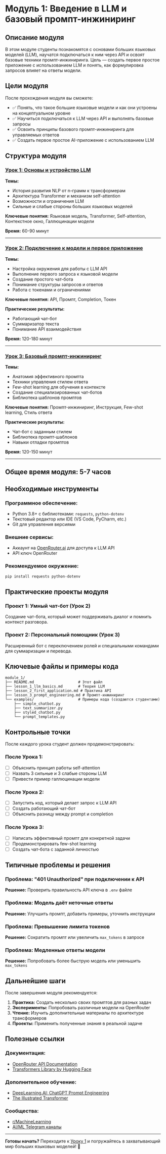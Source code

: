 # Модуль 1: Введение в LLM и базовый промпт-инжиниринг

## Описание модуля

В этом модуле студенты познакомятся с основами больших языковых моделей (LLM), научатся подключаться к ним через API и освоят базовые техники промпт-инжиниринга. Цель — создать первое простое приложение с использованием LLM и понять, как формулировка запросов влияет на ответы модели.

## Цели модуля

После прохождения модуля вы сможете:

- ✅ Понять, что такое большие языковые модели и как они устроены на концептуальном уровне
- ✅ Научиться подключаться к LLM через API и выполнять базовые запросы
- ✅ Освоить принципы базового промпт-инжиниринга для управляемых ответов
- ✅ Создать первое простое AI-приложение с использованием LLM

## Структура модуля

### [Урок 1: Основы и устройство LLM](lesson_1_llm_basics.md)

**Темы:**
- История развития NLP от n-грамм к трансформерам
- Архитектура Transformer и механизм self-attention
- Возможности и ограничения LLM
- Сильные и слабые стороны больших языковых моделей

**Ключевые понятия:** Языковая модель, Transformer, Self-attention, Контекстное окно, Галлюцинации модели

**Время:** 60-90 минут

---

### [Урок 2: Подключение к модели и первое приложение](lesson_2_first_application.md)

**Темы:**
- Настройка окружения для работы с LLM API
- Выполнение первого запроса к языковой модели
- Создание простого чат-бота
- Понимание структуры запросов и ответов
- Работа с токенами и ограничениями

**Ключевые понятия:** API, Промпт, Completion, Токен

**Практические результаты:**
- Работающий чат-бот
- Суммаризатор текста
- Понимание API взаимодействия

**Время:** 120-180 минут

---

### [Урок 3: Базовый промпт-инжиниринг](lesson_3_prompt_engineering.md)

**Темы:**
- Анатомия эффективного промпта
- Техники управления стилем ответа
- Few-shot learning для обучения в контексте
- Создание специализированных чат-ботов
- Библиотека шаблонов промптов

**Ключевые понятия:** Промпт-инжиниринг, Инструкция, Few-shot learning, Стиль ответа

**Практические результаты:**
- Чат-бот с заданным стилем
- Библиотека промпт-шаблонов
- Навыки отладки промптов

**Время:** 120-150 минут

---

## Общее время модуля: 5-7 часов

## Необходимые инструменты

### Программное обеспечение:
- Python 3.8+ с библиотеками: `requests`, `python-dotenv`
- Текстовый редактор или IDE (VS Code, PyCharm, etc.)
- Git для управления версиями

### Внешние сервисы:
- Аккаунт на [OpenRouter.ai](https://openrouter.ai/) для доступа к LLM API
- API ключ OpenRouter

### Рекомендуемое окружение:
```bash
pip install requests python-dotenv
```

## Практические проекты модуля

### Проект 1: Умный чат-бот (Урок 2)
Создание чат-бота, который может поддерживать диалог и помнить контекст разговора.

### Проект 2: Персональный помощник (Урок 3)  
Расширенный бот с переключением ролей и специальными командами для суммаризации и перевода.

## Ключевые файлы и примеры кода

```
module_1/
├── README.md                    # Этот файл
├── lesson_1_llm_basics.md       # Теория LLM
├── lesson_2_first_application.md # Практика API
├── lesson_3_prompt_engineering.md # Промпт-инжиниринг
└── examples/                    # Примеры кода (создаются студентами)
    ├── simple_chatbot.py
    ├── text_summarizer.py
    ├── styled_chatbot.py
    └── prompt_templates.py
```

## Контрольные точки

После каждого урока студент должен продемонстрировать:

### После Урока 1:
- [ ] Объяснить принцип работы self-attention
- [ ] Назвать 3 сильные и 3 слабые стороны LLM
- [ ] Привести пример галлюцинации модели

### После Урока 2:
- [ ] Запустить код, который делает запрос к LLM API
- [ ] Создать работающий чат-бот
- [ ] Объяснить разницу между prompt и completion

### После Урока 3:
- [ ] Написать эффективный промпт для конкретной задачи
- [ ] Продемонстрировать few-shot learning
- [ ] Создать чат-бота с заданной личностью

## Типичные проблемы и решения

### Проблема: "401 Unauthorized" при подключении к API
**Решение:** Проверить правильность API ключа в `.env` файле

### Проблема: Модель даёт неточные ответы
**Решение:** Улучшить промпт, добавить примеры, уточнить инструкции

### Проблема: Превышение лимита токенов
**Решение:** Сократить промпт или увеличить `max_tokens` в запросе

### Проблема: Медленные ответы модели
**Решение:** Попробовать более быструю модель или уменьшить `max_tokens`

## Дальнейшие шаги

После завершения модуля рекомендуется:

1. **Практика:** Создать несколько своих промптов для разных задач
2. **Эксперименты:** Попробовать различные модели на OpenRouter
3. **Чтение:** Изучить дополнительные материалы по архитектуре трансформеров
4. **Проекты:** Применить полученные знания в реальной задаче

## Полезные ссылки

### Документация:
- [OpenRouter API Documentation](https://openrouter.ai/docs)
- [Transformers Library by Hugging Face](https://huggingface.co/docs/transformers)

### Дополнительное обучение:
- [DeepLearning.AI: ChatGPT Prompt Engineering](https://www.deeplearning.ai/short-courses/chatgpt-prompt-engineering-for-developers/)
- [The Illustrated Transformer](https://jalammar.github.io/illustrated-transformer/)

### Сообщества:
- [r/MachineLearning](https://reddit.com/r/MachineLearning)
- [AI/ML Telegram каналы](https://t.me/ai_machinelearning_big_data)

---

**Готовы начать?** Переходите к [Уроку 1](lesson_1_llm_basics.md) и погружайтесь в захватывающий мир больших языковых моделей! 🚀
